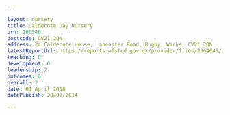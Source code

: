 ```yaml
---

layout: nursery
title: Caldecote Day Nursery
urn: 200546
postcode: CV21 2QN
address: 2a Caldecote House, Lancaster Road, Rugby, Warks, CV21 2QN
latestReportUrl: https://reports.ofsted.gov.uk/provider/files/2364645/urn/200546.pdf
teaching: 0
development: 0
leadership: 2
outcomes: 0
overall: 2
date: 01 April 2018 
datePublish: 20/02/2014

---
```


